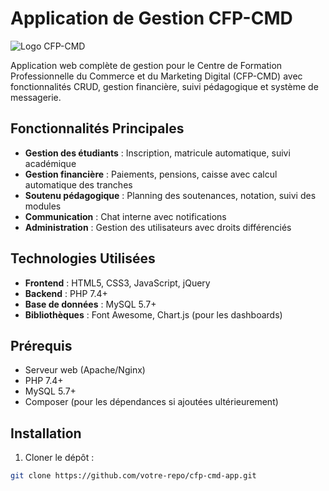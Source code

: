 # Application de Gestion CFP-CMD

![Logo CFP-CMD](assets/images/logo.png)

Application web complète de gestion pour le Centre de Formation Professionnelle du Commerce et du Marketing Digital (CFP-CMD) avec fonctionnalités CRUD, gestion financière, suivi pédagogique et système de messagerie.

## Fonctionnalités Principales

- **Gestion des étudiants** : Inscription, matricule automatique, suivi académique
- **Gestion financière** : Paiements, pensions, caisse avec calcul automatique des tranches
- **Soutenu pédagogique** : Planning des soutenances, notation, suivi des modules
- **Communication** : Chat interne avec notifications
- **Administration** : Gestion des utilisateurs avec droits différenciés

## Technologies Utilisées

- **Frontend** : HTML5, CSS3, JavaScript, jQuery
- **Backend** : PHP 7.4+
- **Base de données** : MySQL 5.7+
- **Bibliothèques** : Font Awesome, Chart.js (pour les dashboards)

## Prérequis

- Serveur web (Apache/Nginx)
- PHP 7.4+
- MySQL 5.7+
- Composer (pour les dépendances si ajoutées ultérieurement)

## Installation

1. Cloner le dépôt :
```bash
git clone https://github.com/votre-repo/cfp-cmd-app.git
